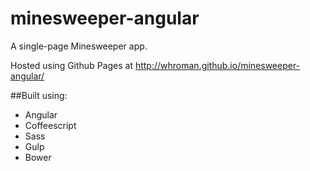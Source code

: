 minesweeper-angular
===================

A single-page Minesweeper app.

Hosted using Github Pages at http://whroman.github.io/minesweeper-angular/

##Built using:

  * Angular
  * Coffeescript
  * Sass 
  * Gulp
  * Bower
